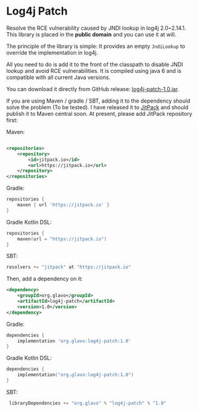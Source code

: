 # Log4j Patch

Resolve the RCE vulnerability caused by JNDI lookup in log4j 2.0~2.14.1. This library is placed in the **public domain**
and you can use it at will.

The principle of the library is simple: It provides an empty `JndiLookup` to override the implementation in log4j.

All you need to do is add it to the front of the classpath to disable JNDI lookup and avoid RCE vulnerabilities. It is
compiled using java 6 and is compatible with all current Java versions.

You can download it directly from GitHub
release: [log4j-patch-1.0.jar](https://github.com/Glavo/log4j-patch/releases/download/1.0/log4j-patch-1.0.jar).

If you are using Maven / gradle / SBT, adding it to the dependency should solve the problem (To be tested). I have
released it to [JitPack](https://jitpack.io/) and should publish it to Maven central soon. At present, please add
JitPack repository first:

Maven:
```xml

<repositories>
    <repository>
        <id>jitpack.io</id>
        <url>https://jitpack.io</url>
    </repository>
</repositories>
```

Gradle:
```groovy
repositories {
    maven { url 'https://jitpack.io' }
}
```

Gradle Kotlin DSL:
```kotlin
repositories {
    maven(url = "https://jitpack.io")
}
```

SBT: 
```sbt
resolvers += "jitpack" at "https://jitpack.io"
```

Then, add a dependency on it:

```xml
<dependency>
    <groupId>org.glavo</groupId>
    <artifactId>log4j-patch</artifactId>
    <version>1.0</version>
</dependency>
```

Gradle:
```groovy
dependencies {
    implementation 'org.glavo:log4j-patch:1.0'
}
```

Gradle Kotlin DSL:
```kotlin
dependencies {
    implementation("org.glavo:log4j-patch:1.0")
}
```

SBT:
```sbt
 libraryDependencies += "org.glavo" % "log4j-patch" % "1.0"
```